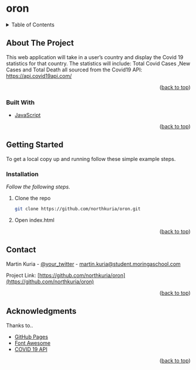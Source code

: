# oron

<div id="top"></div>

<!-- TABLE OF CONTENTS -->
<details>
  <summary>Table of Contents</summary>
  <ol>
    <li>
      <a href="#about-the-project">About The Project</a>
      <ul>
        <li><a href="#built-with">Built With</a></li>
      </ul>
    </li>
    <li>
      <a href="#getting-started">Getting Started</a>
      <ul>
        <li><a href="#installation">Installation</a></li>
      </ul>
    </li>
    <li><a href="#contact">Contact</a></li>
    <li><a href="#acknowledgments">Acknowledgments</a></li>
  </ol>
</details>

<!-- ABOUT THE PROJECT -->

## About The Project

This web application will take in a user’s country and display the Covid 19 statistics for that country. The statistics will include: Total Covid Cases ,New Cases and Total Death all sourced from the Covid19 API: https://api.covid19api.com/

<p align="right">(<a href="#top">back to top</a>)</p>

### Built With

- [JavaScript](https://developer.mozilla.org/en-US/)

<p align="right">(<a href="#top">back to top</a>)</p>

<!-- GETTING STARTED -->

## Getting Started

To get a local copy up and running follow these simple example steps.

### Installation

_Follow the following steps._

1. Clone the repo

   ```sh
   git clone https://github.com/northkuria/oron.git
   ```

2. Open index.html

<p align="right">(<a href="#top">back to top</a>)</p>

<!-- CONTACT -->

## Contact

Martin Kuria - [@your_twitter](https://twitter.com/northkuria) - martin.kuria@student.moringaschool.com

Project Link: [https://github.com/northkuria/oron](https://github.com/northkuria/oron)

<p align="right">(<a href="#top">back to top</a>)</p>

<!-- ACKNOWLEDGMENTS -->

## Acknowledgments

Thanks to..

- [GitHub Pages](https://pages.github.com)
- [Font Awesome](https://fontawesome.com)
- [COVID 19 API](https://api.covid19.com)

<p align="right">(<a href="#top">back to top</a>)</p>
